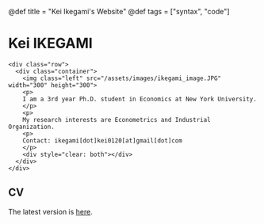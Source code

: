 @def title = "Kei Ikegami's Website"
@def tags = ["syntax", "code"]

# Kei IKEGAMI


~~~
<div class="row">
  <div class="container">
    <img class="left" src="/assets/images/ikegami_image.JPG" width="300" height="300">
    <p>
    I am a 3rd year Ph.D. student in Economics at New York University.
    </p>
    <p>
    My research interests are Econometrics and Industrial Organization.
    <p>
    Contact: ikegami[dot]kei0120[at]gmail[dot]com
    </p>
    <div style="clear: both"></div>      
  </div>
</div>
~~~

## CV
The latest version is [here](/assets/Ikegami_CV.pdf).




